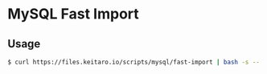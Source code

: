 # MySQL Fast Import

## Usage

```bash
$ curl https://files.keitaro.io/scripts/mysql/fast-import | bash -s -- -f backup.sql.gz -d booking -a table_name|table2_name -f incorrect -t correct
```
